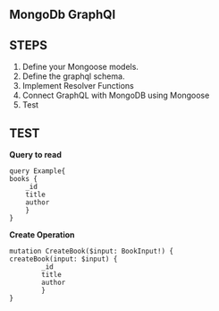 ## MongoDb GraphQl

## STEPS

1. Define your Mongoose models.
2. Define the graphql schema.
3. Implement Resolver Functions
4. Connect GraphQL with MongoDB using Mongoose
5. Test

## TEST

**Query to read**

```
query Example{
books {
    _id
    title
    author
    }
}

```

**Create Operation**

```
mutation CreateBook($input: BookInput!) {
createBook(input: $input) {
        _id
        title
        author
        }
}

```
